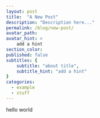 ```yaml
---
layout: post
title:  "A New Post"
description: "Description here..."
permalink: /blog/new-post/
avatar_path: 
avatar_hint: >
 	add a hint
section_color:
published: false
subtitles: {
	subtitle: "about title",
	subtitle_hint: "add a hint"
}
categories:
  - example
  - stuff
---
```


hello world
